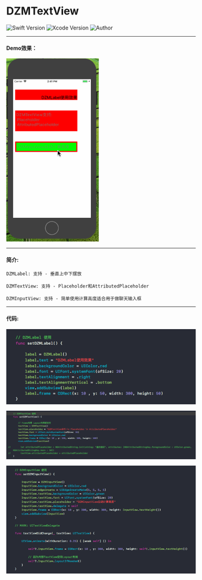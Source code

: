 # DZMTextView

![Swift Version](https://img.shields.io/badge/Swift-4.0-orange.svg)
![Xcode Version](https://img.shields.io/badge/Xcode-9.2-orange.svg)
![Author](https://img.shields.io/badge/Author-DZM-blue.svg)
***
#### Demo效果：

![Demo效果](gif_0.gif)

***
#### 简介:

    DZMLabel: 支持 - 垂直上中下摆放
    
    DZMTextView: 支持 - Placeholder和AttributedPlaceholder
    
    DZMInputView: 支持 - 简单使用计算高度适合用于做聊天输入框
    
***
#### 代码:

![代码浏览1](code_0.png)

![代码浏览2](code_1.png)

![代码浏览3](code_2.png)
